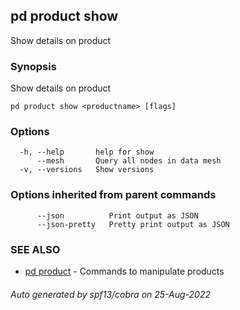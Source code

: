 ## pd product show

Show details on product <productname>

### Synopsis

Show details on product <productname>

```
pd product show <productname> [flags]
```

### Options

```
  -h, --help       help for show
      --mesh       Query all nodes in data mesh
  -v, --versions   Show versions
```

### Options inherited from parent commands

```
      --json          Print output as JSON
      --json-pretty   Pretty print output as JSON
```

### SEE ALSO

* [pd product](/docs/commands/pd_product.html)	 - Commands to manipulate products

###### Auto generated by spf13/cobra on 25-Aug-2022
